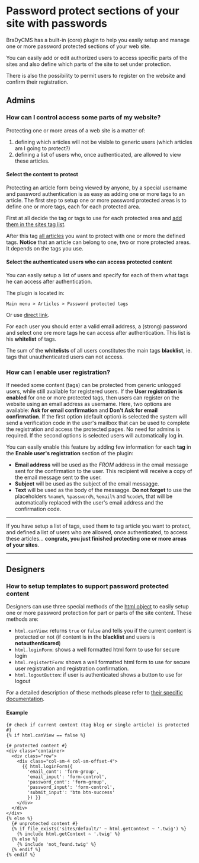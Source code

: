 # Password protect sections of your site with passwords

BraDyCMS has a built-in (core) plugin to help you easily setup and manage one or more password protected sections of your web site.

You can easily add or edit authorized users to access specific parts of the sites and also define which parts of the site to set under protection.

There is also the possibility to permit users to register on the website and confirm their registration.

## Admins
### How can I control access some parts of my website?
Protecting one or more areas of a web site is a matter of:
1. defining which articles will not be visible to generic users (which articles am I going to protect?)
2. defining a list of users who, once authenticated, are allowed to view these articles.

#### Select the content to protect
Protecting an article form being viewed by anyone, by a special username and password authentication is as easy as adding one or more tags to an article. The first step to setup one or more password protected areas is to define one or more tags, each for each protected area.

First at all decide the tag or tags to use for each protected area and [add them in the sites tag list](#tags/manage).

After this tag [all articles](#article/all) you want to protect with one or more the defined tags. **Notice** that an article can belong to one, two or more protected areas. It depends on the tags you use.

#### Select the authenticated users who can access protected content

You can easily setup a list of users and specify for each of them what tags he can access after authentication.

The plugin is located in:

    Main menu > Articles > Password protected tags
Or use [direct link](#protectedtags/users).

For each user you should enter a valid email address, a (strong) password and select one ore more tags he can access after authentication. This list is his **whitelist** of tags.

The sum of the **whitelists** of all users constitutes the main tags **blacklist**, ie. tags that unauthenticated users can not access.

### How can I enable user registration?

If needed some content (tags) can be protected from generic unlogged users, while still available for registered users. If the **User registration is enabled** for one or more protected tags, then users can register on the website using an email address as username.
Here, two options are available: **Ask for email confirmation** and **Don't Ask for email confirmation**. If the first option (default option) is selected the system will send a verification code in the user's mailbox that can be used to complete the registration and access the protected pages. No need for admins is required. If the second options is selected users will automatically log in.

You can easily enable this feature by adding few information for each **tag** in the **Enable user's registration** section of the plugin:
- **Email address** will be used as the *FROM* address in the email message sent for the confirmation to the user. This recipient will receive a copy of the email message sent to the user.
- **Subject** will be used as the subject of the email messagge.
- **Text** will be used as the body of the messagge. **Do not forget** to use the placeholders `%name%`, `%password%`, `%email%` and `%code%`, that will be automatically replaced with the user's email address and the confirmation code.

---

If you have setup a list of tags, used them to tag article you want to protect, and defined a list of users who are allowed, once authenticated, to access these articles... **congrats, you just finished protecting one or more areas of your sites**.

---

## Designers
### How to setup templates to support password protected content

Designers can use three special methods of the [html object](#docs/read/tmpl_html) to easily setup one or more password protection for part or parts of the site content. These methods are:
* `html.canView`: returns `true` or `false` and tells you if the current content is protected or not (if content is in the **blacklist** and users is **notauthenticared**)
* `html.loginForm`: shows a well formatted html form to use for secure login
* `html.registertForm`: shows a well formatted html form to use for secure user registration and registration confirmation.
* `html.logoutButton`: if user is authenticated shows a button to use for logout

For a detailed description of these methods please refer to [their specific documentation](#docs/read/tmpl_html).

#### Example
    {# check if current content (tag blog or single article) is protected #}
    {% if html.canView == false %}

    {# protected content #}
    <div class="container>
      <div class="row">
        <div class="col-sm-4 col-sm-offset-4">
          {{ html.loginForm({
            'email_cont': 'form-group',
            'email_input': 'form-control',
            'password_cont': 'form-group',
            'password_input': 'form-control',
            'submit_input': 'btn btn-success'
            }) }}
        </div>
      </div>
    </div>
    {% else %}
      {# unprotected content #}
      {% if file_exists('sites/default/' ~ html.getContext ~ '.twig') %}
        {% include html.getContext ~ '.twig' %}
      {% else %}
        {% include 'not_found.twig' %}
      {% endif %}
    {% endif %}
